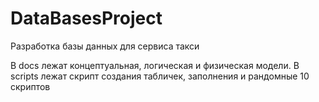 # DataBasesProject
Разработка базы данных для сервиса такси

В docs лежат концептуальная, логическая и физическая модели. 
В scripts лежат скрипт создания табличек, заполнения и рандомные 10 скриптов